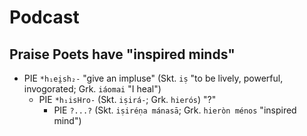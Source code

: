 # Podcast
## Praise Poets have "inspired minds"
- PIE `*h₁ei̯sh₂-` "give an impluse" (Skt. `iṣ` "to be lively, powerful, invogorated; Grk. `iáomai` "I heal")
	- PIE `*h₁isHro-` (Skt. `iṣirá-`; Grk. `hierós`) "?"
		- PIE `?...?` (Skt. `iṣiréṇa mánasā`; Grk. `hieròn ménos` "inspired mind")